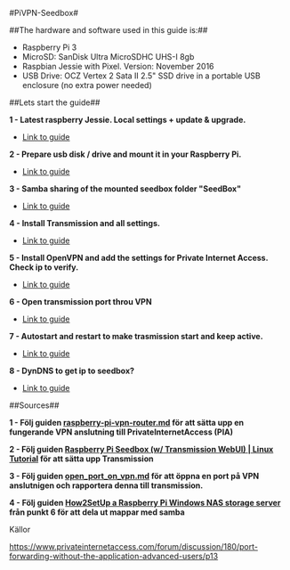 #PiVPN-Seedbox#

##The hardware and software used in this guide is:##
   * Raspberry Pi 3
   * MicroSD: SanDisk Ultra MicroSDHC UHS-I 8gb 
   * Raspbian Jessie with Pixel. Version: November 2016
   * USB Drive: OCZ Vertex 2 Sata II 2.5" SSD drive in a portable USB enclosure (no extra power needed)

##Lets start the guide##

**1 - Latest raspberry Jessie. Local settings + update & upgrade.**
   * [Link to guide](https://github.com/mcfrojd/PiVPN-Seedbox/blob/master/LatestRaspbianJessie.md)

**2 - Prepare usb disk / drive and mount it in your Raspberry Pi.**
   * [Link to guide](https://github.com/mcfrojd/PiVPN-Seedbox/blob/master/MountUSBDrive.md)

**3 - Samba sharing of the mounted seedbox folder "SeedBox"**
   * [Link to guide](https://github.com/mcfrojd/PiVPN-Seedbox/blob/master/share_folders_with_samba.md)

**4 - Install Transmission and all settings.**
   * [Link to guide](https://github.com/mcfrojd/PiVPN-Seedbox/blob/master/transmission-daemon.md)

**5 - Install OpenVPN and add the settings for Private Internet Access. Check ip to verify.**
   * [Link to guide](https://github.com/mcfrojd/PiVPN-Seedbox/blob/master/raspberry-pi-vpn-router.md)

**6 - Open transmission port throu VPN**
   * [Link to guide](https://github.com/mcfrojd/PiVPN-Seedbox/blob/master/open_port_on_vpn.md)

**7 - Autostart and restart to make trasmission start and keep active.**
   * [Link to guide]()

**8 - DynDNS to get ip to seedbox?**
   * [Link to guide]()

##Sources##

**1 - Följ guiden [raspberry-pi-vpn-router.md](https://github.com/mcfrojd/PiVPN-Seedbox/blob/master/raspberry-pi-vpn-router.md) för att sätta upp en fungerande VPN anslutning till PrivateInternetAccess (PIA)**

**2 - Följ guiden [Raspberry Pi Seedbox (w/ Transmission WebUI) | Linux Tutorial](https://www.youtube.com/watch?v=flhGmgbAqZA&t=346s) för att sätta upp Transmission**

**3 - Följ guiden [open_port_on_vpn.md](https://github.com/mcfrojd/PiVPN-Seedbox/blob/master/open_port_on_vpn) för att öppna en port på VPN anslutnigen och rapportera denna till transmission.**

**4 - Följ guiden [How2SetUp a Raspberry Pi Windows NAS storage server](http://www.simonthepiman.com/how_to_setup_windows_file_server.php) från punkt 6 för att dela ut mappar med samba**

Källor

https://www.privateinternetaccess.com/forum/discussion/180/port-forwarding-without-the-application-advanced-users/p13

